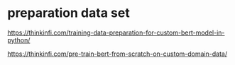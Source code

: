 # preparation data set
https://thinkinfi.com/training-data-preparation-for-custom-bert-model-in-python/

https://thinkinfi.com/pre-train-bert-from-scratch-on-custom-domain-data/